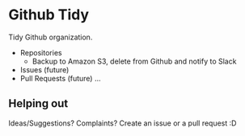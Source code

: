 # Github Tidy

Tidy Github organization.

- Repositories
  - Backup to Amazon S3, delete from Github and notify to Slack
- Issues (future)
- Pull Requests (future)
...

## Helping out

Ideas/Suggestions? Complaints? Create an issue or a pull request :D
